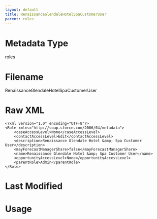```yaml
---
layout: default
title: RenaissanceGlendaleHotelSpaCustomerUser
parent: roles
---
```

# Metadata Type
roles


# Filename 
RenaissanceGlendaleHotelSpaCustomerUser


# Raw XML
```
<?xml version="1.0" encoding="UTF-8"?>
<Role xmlns="http://soap.sforce.com/2006/04/metadata">
    <caseAccessLevel>None</caseAccessLevel>
    <contactAccessLevel>Edit</contactAccessLevel>
    <description>Renaissance Glendale Hotel &amp; Spa Customer User</description>
    <mayForecastManagerShare>false</mayForecastManagerShare>
    <name>Renaissance Glendale Hotel &amp; Spa Customer User</name>
    <opportunityAccessLevel>None</opportunityAccessLevel>
    <parentRole>Admin</parentRole>
</Role>
```


# Last Modified


# Usage
